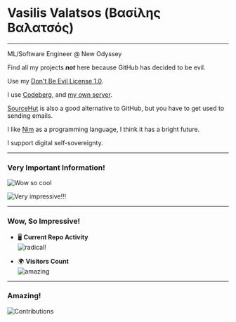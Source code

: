 # Vasilis Valatsos (Βασίλης Βαλατσός)

---

ML/Software Engineer @ New Odyssey

Find all my projects ***not*** here because GitHub has decided to be evil.

Use my [Don't Be Evil License 1.0](https://aethrvmn.gr/license).

I use [Codeberg](https://codeberg.org/aethrvmn), and [my own server](https://git.apotheke.earth).

[SourceHut](https://sr.ht) is also a good alternative to GitHub, but you have to get used to sending emails.

I like [Nim](https://nim-lang.org) as a programming language, I think it has a bright future.

I support digital self-sovereignty.

---

### Very Important Information!
![Wow so cool](https://github-readme-stats.vercel.app/api?username=aethrvmn)

![Very impressive!!!](https://github-readme-stats.vercel.app/api/top-langs/?username=aethrvmn)

---

### Wow, So Impressive!
- 🖥️ **Current Repo Activity**  
![radical!](https://streak-stats.demolab.com?user=aethrvmn)

- 🌍 **Visitors Count**  
![amazing](https://komarev.com/ghpvc/?username=aethrvmn)

---

### Amazing!
![Contributions](https://github-contributor-stats.vercel.app/api?username=aethrvmn)

<!--
**aethrvmn/aethrvmn** is a ✨ _special_ ✨ repository because its `README.md` (this file) appears on your GitHub profile.

Here are some ideas to get you started:

- 🔭 I’m currently working on ...
- 🌱 I’m currently learning ...
- 👯 I’m looking to collaborate on ...
- 🤔 I’m looking for help with ...
- 💬 Ask me about ...
- 📫 How to reach me: ...
- 😄 Pronouns: ...
- ⚡ Fun fact: ...
-->
